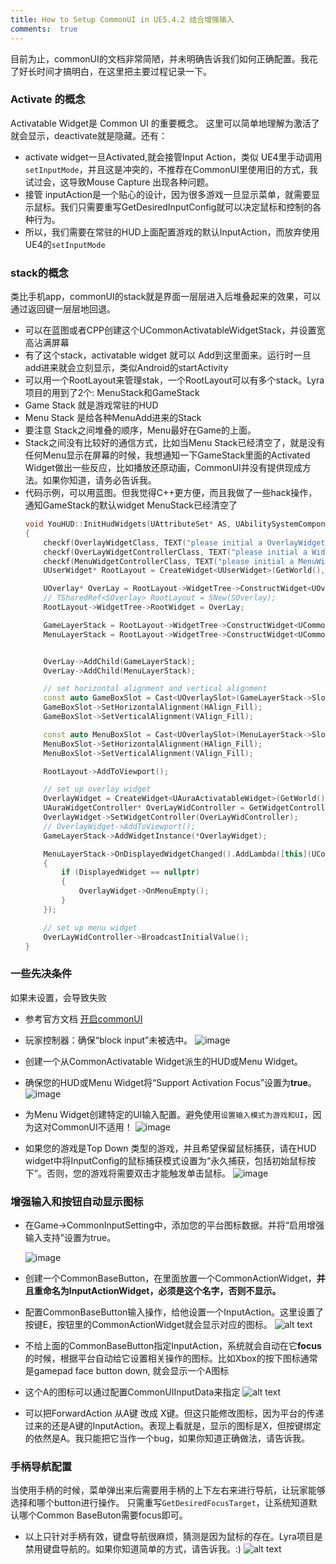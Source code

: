```yaml
---
title: How to Setup CommonUI in UE5.4.2 结合增强输入
comments:  true
---
```


目前为止，commonUI的文档非常简陋，并未明确告诉我们如何正确配置。我花了好长时间才搞明白，在这里把主要过程记录一下。
 

### Activate 的概念
Activatable Widget是 Common UI 的重要概念。 这里可以简单地理解为激活了就会显示，deactivate就是隐藏。还有：

  - activate widget一旦Activated,就会接管Input Action，类似 UE4里手动调用`setInputMode`，并且这是冲突的，不推荐在CommonUI里使用旧的方式，我试过会，这导致Mouse Capture 出现各种问题。
  - 接管 inputAction是一个贴心的设计，因为很多游戏一旦显示菜单，就需要显示鼠标。我们只需要重写GetDesiredInputConfig就可以决定鼠标和控制的各种行为。
  - 所以，我们需要在常驻的HUD上面配置游戏的默认InputAction，而放弃使用UE4的`setInputMode`
### stack的概念
类比手机app，commonUI的stack就是界面一层层进入后堆叠起来的效果，可以通过返回键一层层地回退。

 - 可以在蓝图或者CPP创建这个UCommonActivatableWidgetStack，并设置宽高沾满屏幕
 - 有了这个stack，activatable widget 就可以 Add到这里面来。运行时一旦add进来就会立刻显示，类似Android的startActivity
 - 可以用一个RootLayout来管理stak，一个RootLayout可以有多个stack。Lyra项目的用到了2个: MenuStack和GameStack
 - Game Stack 就是游戏常驻的HUD
 - Menu Stack 是给各种MenuAdd进来的Stack
 - 要注意 Stack之间堆叠的顺序，Menu最好在Game的上面。
 - Stack之间没有比较好的通信方式，比如当Menu Stack已经清空了，就是没有任何Menu显示在屏幕的时候，我想通知一下GameStack里面的Activated Widget做出一些反应，比如播放还原动画，CommonUI并没有提供现成方法。如果你知道，请务必告诉我。
 - 代码示例，可以用蓝图。但我觉得C++更方便，而且我做了一些hack操作，通知GameStack的默认widget MenuStack已经清空了
    ``` cpp title="YouHUD.cpp"
    void YouHUD::InitHudWidgets(UAttributeSet* AS, UAbilitySystemComponent* ASC, APlayerState* PS, APlayerController* PC)
    {
        checkf(OverlayWidgetClass, TEXT("please initial a OverlayWidgetClass"));
        checkf(OverLayWidgetControllerClass, TEXT("please initial a WidgetControllerClass"));
        checkf(MenuWidgetControllerClass, TEXT("please initial a MenuWidgetControllerClass"));
        UUserWidget* RootLayout = CreateWidget<UUserWidget>(GetWorld(), UCommonUserWidget::StaticClass());

        UOverlay* OverLay = RootLayout->WidgetTree->ConstructWidget<UOverlay>(UOverlay::StaticClass(), TEXT("Overlay"));
        // TSharedRef<SOverlay> RootLayout = SNew(SOverlay);
        RootLayout->WidgetTree->RootWidget = OverLay;

        GameLayerStack = RootLayout->WidgetTree->ConstructWidget<UCommonActivatableWidgetStack>(UCommonActivatableWidgetStack::StaticClass(), TEXT("GameLayerStack"));
        MenuLayerStack = RootLayout->WidgetTree->ConstructWidget<UCommonActivatableWidgetStack>(UCommonActivatableWidgetStack::StaticClass(), TEXT("MenuLayerStack"));


        OverLay->AddChild(GameLayerStack);
        OverLay->AddChild(MenuLayerStack);

        // set horizontal alignment and vertical alignment
        const auto GameBoxSlot = Cast<UOverlaySlot>(GameLayerStack->Slot);
        GameBoxSlot->SetHorizontalAlignment(HAlign_Fill);
        GameBoxSlot->SetVerticalAlignment(VAlign_Fill);

        const auto MenuBoxSlot = Cast<UOverlaySlot>(MenuLayerStack->Slot);
        MenuBoxSlot->SetHorizontalAlignment(HAlign_Fill);
        MenuBoxSlot->SetVerticalAlignment(VAlign_Fill);

        RootLayout->AddToViewport();

        // set up overlay widget
        OverlayWidget = CreateWidget<UAuraActivatableWidget>(GetWorld(), OverlayWidgetClass);
        UAuraWidgetController* OverLayWidController = GetWidgetController<UAuraOverlayWidgetController>(FAuraWidgetControllerParma(AS, ASC, PS, PC));
        OverlayWidget->SetWidgetController(OverLayWidController);
        // OverlayWidget->AddToViewport();
        GameLayerStack->AddWidgetInstance(*OverlayWidget);

        MenuLayerStack->OnDisplayedWidgetChanged().AddLambda([this](UCommonActivatableWidget* DisplayedWidget)
        {
            if (DisplayedWidget == nullptr)
            {
                OverlayWidget->OnMenuEmpty();
            }
        });

        // set up menu widget
        OverLayWidController->BroadcastInitialValue();
    }
    ```

### 一些先决条件
如果未设置，会导致失败

- 参考官方文档 [开启commonUI](https://dev.epicgames.com/documentation/en-us/unreal-engine/common-ui-quickstart-guide-for-unreal-engine)

- 玩家控制器：确保“block input”未被选中。
![image](<../../assets/images/How to setup CommonUI in UE5.4.2_image.webp>)
- 创建一个从CommonActivatable Widget派生的HUD或Menu Widget。
- 确保您的HUD或Menu Widget将“Support Activation Focus”设置为**true**。
![image](<../../assets/images/How to setup CommonUI in UE5.4.2_image-1.webp>)
- 为Menu Widget创建特定的UI输入配置。避免使用`设置输入模式为游戏和UI`，因为这对CommonUI不适用！
![image](<../../assets/images/How to setup CommonUI in UE5.4.2_image-2.webp>)
- 如果您的游戏是Top Down 类型的游戏，并且希望保留鼠标捕获，请在HUD widget中将InputConfig的鼠标捕获模式设置为“永久捕获，包括初始鼠标按下”。否则，您的游戏将需要双击才能触发单击鼠标。
![image](<../../assets/images/How to setup CommonUI in UE5.4.2_image-3.webp>)

### 增强输入和按钮自动显示图标

- 在Game->CommonInputSetting中，添加您的平台图标数据。并将“启用增强输入支持”设置为true。

  ![image](<../../assets/images/How to setup CommonUI in UE5.4.2_image-4.webp>)

- 创建一个CommonBaseButton，在里面放置一个CommonActionWidget，**并且重命名为InputActionWidget，必须是这个名字，否则不显示。**

- 配置CommonBaseButton输入操作，给他设置一个InputAction。这里设置了按键E，按钮里的CommonActionWidget就会显示对应的图标。
![alt text](<../../assets/images/How to setup CommonUI in UE5.4.2_image-5.webp>)

- 不给上面的CommonBaseButton指定InputAction，系统就会自动在它**focus**的时候，根据平台自动给它设置相关操作的图标。比如Xbox的按下图标通常是gamepad face button down, 就会显示一个A图标
- 这个A的图标可以通过配置CommonUIInputData来指定
  ![alt text](<../../assets/images/How to setup CommonUI in UE5.4.2.zh_image.webp>)
- 可以把ForwardAction 从A键 改成 X键。但这只能修改图标，因为平台的传递过来的还是A键的InputAction。表现上看就是，显示的图标是X，但按键绑定的依然是A。我只能把它当作一个bug，如果你知道正确做法，请告诉我。

### 手柄导航配置

当使用手柄的时候，菜单弹出来后需要用手柄的上下左右来进行导航，让玩家能够选择和哪个button进行操作。
只需重写`GetDesiredFocusTarget`，让系统知道默认哪个Common BaseButon需要focus即可。

 - 以上只针对手柄有效，键盘导航很麻烦，猜测是因为鼠标的存在。Lyra项目是禁用键盘导航的。如果你知道简单的方式，请告诉我。:)
 ![alt text](<../../assets/images/How to setup CommonUI in UE5.4.2.zh_image-1.webp>)